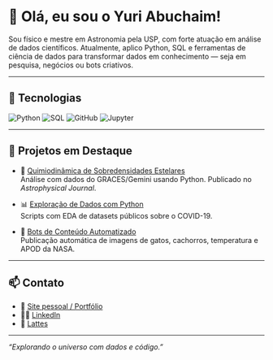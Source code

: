 # 👋 Olá, eu sou o Yuri Abuchaim!

Sou físico e mestre em Astronomia pela USP, com forte atuação em análise de dados científicos. Atualmente, aplico Python, SQL e ferramentas de ciência de dados para transformar dados em conhecimento — seja em pesquisa, negócios ou bots criativos.

---

## 🚀 Tecnologias
![Python](https://img.shields.io/badge/Python-3776AB?style=flat&logo=python&logoColor=white)
![SQL](https://img.shields.io/badge/SQL-005C84?style=flat&logo=postgresql&logoColor=white)
![GitHub](https://img.shields.io/badge/GitHub-181717?style=flat&logo=github&logoColor=white)
![Jupyter](https://img.shields.io/badge/Jupyter-F37626?style=flat&logo=Jupyter&logoColor=white)

---

## 💼 Projetos em Destaque

- 🔭 [Quimiodinâmica de Sobredensidades Estelares](https://rilufi.github.io/triand.html)  
  Análise com dados do GRACES/Gemini usando Python. Publicado no *Astrophysical Journal*.

- 📊 [Exploração de Dados com Python](https://github.com/rilufi/pythovid)  
  Scripts com EDA de datasets públicos sobre o COVID-19.

- 🤖 [Bots de Conteúdo Automatizado](https://github.com/rilufi)  
  Publicação automática de imagens de gatos, cachorros, temperatura e APOD da NASA.

---

## 📫 Contato

- 🔗 [Site pessoal / Portfólio](https://rilufi.github.io)
- 🧑‍💼 [LinkedIn](https://linkedin.com/in/yuri-abuchaim-1472bb1a1/)
- 🧪 [Lattes](http://lattes.cnpq.br/6100327519689283)

---

*“Explorando o universo com dados e código.”*
